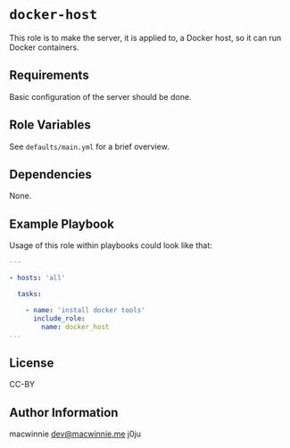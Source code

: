 # `docker-host`

This role is to make the server, it is applied to, a Docker host, so it can run Docker containers.

## Requirements

Basic configuration of the server should be done.

## Role Variables

See `defaults/main.yml` for a brief overview.

## Dependencies

None.

## Example Playbook

Usage of this role within playbooks could look like that:

```yml
---

- hosts: 'all'

  tasks:

    - name: 'install docker tools'
      include_role:
        name: docker_host
...
```

## License

CC-BY

## Author Information

macwinnie <dev@macwinnie.me>
j0ju
